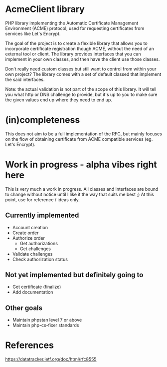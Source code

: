 # AcmeClient library

PHP library implementing the Automatic Certificate Management Environment (ACME) protocol,
used for requesting certificates from services like Let's Encrypt.

The goal of the project is to create a flexible library that allows you to incorporate certificate registration 
though ACME, without the need of an external tool or client. The library provides interfaces that you can implement
in your own classes, and then have the client use those classes. 

Don't really need custom classes but still want to control from within your own project? The library comes with a
set of default classed that implement the said interfaces. 

Note: the actual validation is not part of the scope of this library. It will tell you what http or DNS challenge 
to provide, but it's up to you to make sure the given values end up where they need to end up.

# (in)completeness

This does not aim to be a full implementation of the RFC, but mainly focuses on the flow of obtaining certificate
from ACME compatible services (eg. Let's Encrypt).

# Work in progress - alpha vibes right here

This is very much a work in progress. All classes and interfaces are bound to change without notice
until I like it the way that suits me best ;) At this point, use for reference / ideas only.

## Currently implemented
- Account creation
- Create order
- Authorize order
  - Get authorizations
  - Get challenges
- Validate challenges
- Check authorization status

## Not yet implemented but definitely going to
- Get certificate (finalize)
- Add documentation

## Other goals
- Maintain phpstan level 7 or above
- Maintain php-cs-fixer standards

# References
https://datatracker.ietf.org/doc/html/rfc8555
